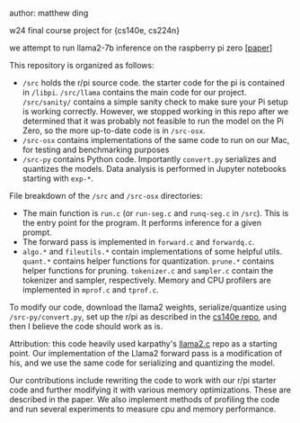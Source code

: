 author: matthew ding

w24 final course project for {cs140e, cs224n}

we attempt to run llama2-7b inference on the raspberry pi zero [[paper](paper.pdf)]

This repository is organized as follows:
- `/src` holds the r/pi source code. the starter code for the pi is contained in `/libpi`. `/src/llama` contains the main code for our project. `/src/sanity/` contains a simple sanity check to make sure your Pi setup is working correctly. However, we stopped working in this repo after we determined that it was probably not feasible to run the model on the Pi Zero, so the more up-to-date code is in `/src-osx`.
- `/src-osx` contains implementations of the same code to run on our Mac, for testing and benchmarking purposes
- `/src-py` contains Python code. Importantly `convert.py` serializes and quantizes the models. Data analysis is performed in Jupyter notebooks starting with `exp-*`. 

File breakdown of the `/src` and `/src-osx` directories:
- The main function is `run.c` (or `run-seg.c` and `runq-seg.c` in `/src`). This is the entry point for the program. It performs inference for a given prompt. 
- The forward pass is implemented in `forward.c` and `forwardq.c`. 
- `algo.*` and `fileutils.*` contain implementations of some helpful utils. `quant.*` contains helper functions for quantization. `prune.*` contains helper functions for pruning. `tokenizer.c` and `sampler.c` contain the tokenizer and sampler, respectively. Memory and CPU profilers are implemented in `mprof.c` and `tprof.c`. 

To modify our code, download the llama2 weights, serialize/quantize using `/src-py/convert.py`, set up the r/pi as described in the [cs140e repo](https://github.com/dddrrreee/cs140e-24win/tree/main/labs/0-pi-setup), and then I believe the code should work as is.

Attribution: this code heavily used karpathy's [llama2.c](https://github.com/karpathy/llama2.c) repo as a starting point. Our implementation of the Llama2 forward pass is a modification of his, and we use the same code for serializing and quantizing the model.

Our contributions include rewriting the code to work with our r/pi starter code and further modifying it with various memory optimizations. These are described in the paper. We also implement methods of profiling the code and run several experiments to measure cpu and memory performance.